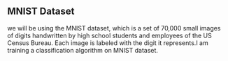 ## MNIST Dataset
we will be using the MNIST dataset, which is a set of 70,000 small images of digits handwritten by high school students and employees of the US Census Bureau. Each image is labeled with the digit it represents.I am training a classification algorithm on MNIST dataset. 

